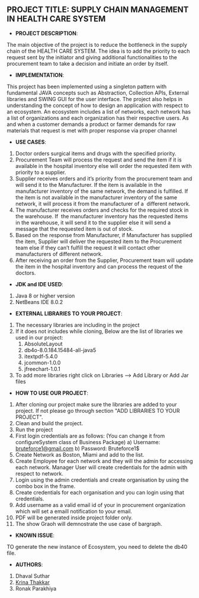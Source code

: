 ## PROJECT TITLE: SUPPLY CHAIN MANAGEMENT IN HEALTH CARE SYSTEM

* **PROJECT DESCRIPTION**:

The main objective of the project is to reduce the bottleneck in the supply chain of the HEALTH CARE SYSTEM. The idea is to add the priority to each request sent by the initiator and giving additional functionalities to the procurement team to take a decision and initiate an order by itself. 

* **IMPLEMENTATION**:

This project has been implemented using a singleton pattern with fundamental JAVA concepts such as Abstraction, Collection APIs, External libraries and SWING GUI for the user interface. 
The project also helps in understanding the concept of how to design an application with respect to an ecosystem. An ecosystem includes a list of networks, each network has a list of organizations and each organization has their respective users.
As and when a customer demands a product or farmer demands for raw materials that request is met with proper response via proper channel

* **USE CASES**:

1. Doctor orders surgical items and drugs with the specified priority.
2. Procurement Team will process the request and send the item if it is available in the hospital inventory else will order the requested item with priority to a supplier. 
3. Supplier receives orders and it’s priority from the procurement team and will send it to the Manufacturer. If the item is available in the manufacturer inventory of the same network, the demand is fulfilled. If the item is not available in the manufacturer inventory of the same network, it will process it from the manufacturer of a  different network. 
4. The manufacturer receives orders and checks for the required stock in the warehouse. If  the manufacturer inventory has the requested items in the warehouse, it will send it to the supplier else it will send a message that the requested item is out of stock.
5. Based on the response from Manufacturer, if Manufacturer has supplied the item, Supplier will deliver the requested item to the Procurement team else if they can’t fulfill the request it will contact other manufacturers of different network.
6. After receiving an order from the Supplier, Procurement team will update the item in the hospital inventory and can process the request of the doctors.

* **JDK and IDE USED**:

1. Java 8 or higher version
2. NetBeans IDE 8.0.2

* **EXTERNAL LIBRARIES TO YOUR PROJECT**:

1. The necessary libraries are including in the project 
2. If it does not includes while cloning, Below are the list of libraries we used in our project:
	1. AbsoluteLayout
	2. db4o-8.0.184.15484-all-java5
	3. itextpdf-5.4.0
	4. jcommon-1.0.0    
	5. jfreechart-1.0.1
3. To add more libraries right click on Libraries --> Add Library or Add Jar files

* **HOW TO USE OUR PROJECT**:

1. After cloning our project make sure the libraries are added to your project. If not please go through section "ADD LIBRARIES TO YOUR PROJECT".
2. Clean and build the project.
3. Run the project
4. First login credentials are as follows: (You can change it from configureSystem class of Business Package) 
	a) Username: bruteforce1@gmail.com
	b) Password: Bruteforce1$
5. Create Network as Boston, Miami and add to the list.
6. Create Employee for each network and they will the admin for accessing each network. Manager User will create credentials for the admin with respect to network.
7. Login using the admin credentials and create organisation by using the combo box in the frame.
8. Create credentials for each organisation and you can login using that credentials.
9. Add username as a valid email id of your in procurement organization which will set a emaill notification to your email. 
10. PDF will be generated inside project folder only.
11. The show Graoh will demnostrate the use case of bargraph.  

* **KNOWN ISSUE**:

TO generate the new instance of Ecosystem, you need to delete the db40 file.


* **AUTHORS**:

1. Dhaval Suthar 
2. [Krina Thakkar](https://github.com/KrinaThakkar)
3. Ronak Parakhiya
